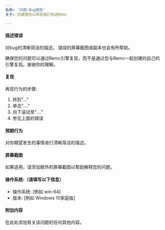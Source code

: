```yaml
---
名称: '问题:Bug报告'
关于: 创建报告以帮助我们改进Remc

---
```


#### 描述错误
对bug的清晰简洁的描述。
错误的屏幕截图或副本也会有所帮助。

确保您的问题可以通过Remc引擎复现，而不是通过您与Remc一起创建的自己的引擎复现。谢谢你的理解。

#### 复现
再现行为的步骤:
1. 转到"…"
2. 单击"…."
3. 向下滚动至"…."
4. 参见上面的错误

#### 预期行为
对你期望发生的事情进行清晰简洁的描述。

#### 屏幕截图
如果适用，请添加额外的屏幕截图以帮助解释您的问题。

#### 操作系统:（请填写以下信息）
- 操作系统: [例如 win-64]
- 版本: [例如 Windows 10家庭版]

#### 附加内容
在此处添加有关该问题的任何其他内容。